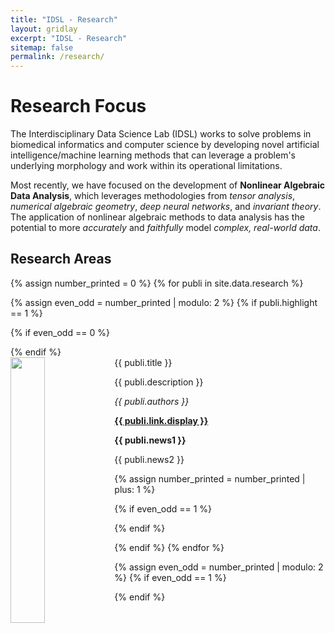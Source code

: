 ```yaml
---
title: "IDSL - Research"
layout: gridlay
excerpt: "IDSL - Research"
sitemap: false
permalink: /research/
---
```


# Research Focus

The Interdisciplinary Data Science Lab (IDSL) works to solve problems in biomedical informatics and computer science by developing novel artificial intelligence/machine learning methods that can leverage a problem's underlying morphology and work within its operational limitations.
 
Most recently, we have focused on the development of **Nonlinear Algebraic Data Analysis**, which leverages methodologies from  *tensor analysis*, *numerical algebraic geometry*, *deep neural networks*, and *invariant theory*. The application of nonlinear algebraic methods to data analysis has the potential to more *accurately* and *faithfully* model *complex, real-world data*.

## Research Areas

{% assign number_printed = 0 %}
{% for publi in site.data.research %}

{% assign even_odd = number_printed | modulo: 2 %}
{% if publi.highlight == 1 %}

{% if even_odd == 0 %}
<div class="row">
{% endif %}

<div class="col-sm-6 clearfix">
 <div class="well">
  <pubtit>{{ publi.title }}</pubtit>
  <img src="{{ site.url }}{{ site.baseurl }}/images/respic/{{ publi.image }}" class="img-responsive" width="33%" style="float: left" />
  <p>{{ publi.description }}</p>
  <p><em>{{ publi.authors }}</em></p>
  <p><strong><a href="{{ publi.link.url }}">{{ publi.link.display }}</a></strong></p>
  <p class="text-danger"><strong> {{ publi.news1 }}</strong></p>
  <p> {{ publi.news2 }}</p>
 </div>
</div>

{% assign number_printed = number_printed | plus: 1 %}

{% if even_odd == 1 %}
</div>
{% endif %}

{% endif %}
{% endfor %}

{% assign even_odd = number_printed | modulo: 2 %}
{% if even_odd == 1 %}
</div>
{% endif %}

<p> &nbsp; </p>
